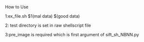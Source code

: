 How to Use

1:ex_file.sh $1(mal data) $(good data)

2: test directory is set in raw shellscript file

3:pre_image is required which is first argument of sift_sh_NBNN.py
